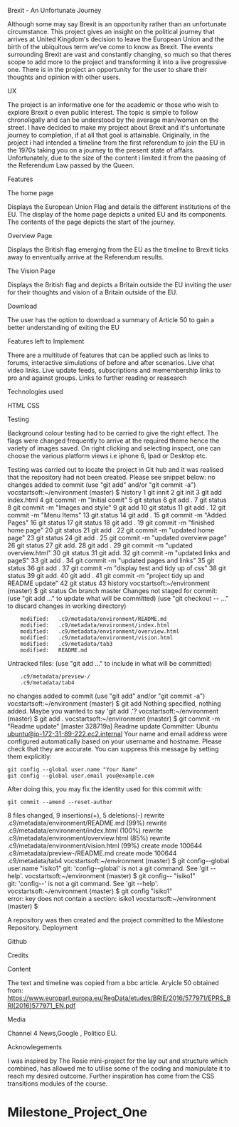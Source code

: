Brexit - An Unfortunate Journey

Although some may say Brexit is an opportunity rather than an unfortunate circumstance. This project gives an insight on the political journey that arrives at United Kingdom's decision to leave the European Union and the birth of the ubiquitous term we've come to know as Brexit. 
The events surrounding Brexit are vast and constantly changing, so much so that theres scope to add more to the project and transforming it into a live progressive one. There is in the project an opportunity for the user to share their thoughts and opinion with other users. 

UX

The project is an informative one for the academic or those who wish to explore Brexit o even public interest. The topic is simple to follow chronoligally
and can be understood by the average man/woman on the street. I have decided to make my project about Brexit and it's unfortunate journey to completion, if at all that goal is attainable. 
Originally, in the project i had intended a timeline from the first referendum to join the EU in the 1970s taking you on a journey to the present state of affairs. Unfortunately, due to the size of the content i limited it from  the paasing of the Referendum Law passed by the Queen.

Features

The home page

Displays the European Union Flag and details the different institutions of the EU. The display of the home page depicts a united  EU and its components. The contents of the page depicts the start of the journey.

Overview Page

Displays the British flag emerging from the EU as the timeline to Brexit ticks away to enventually arrive at the Referendum results.

The Vision Page

Displays the British flag and depicts a Britain outside the EU inviting the user for their thoughts and vision of a Britain outside of the EU.


Download

The user has the option to download a summary of Article 50 to gain a better understanding of exiting the EU              

Features left to Implement

There are a multitude of features that can be applied such as links to forums, interactive simulations of before and after scenarios. Live chat video links. Live update feeds, subscriptions and memembership links to pro and against groups. Links to further reading or reasearch

Technologies used

HTML
CSS

Testing

Background colour testing had to be carried to give the right effect. The flags were changed frequently to arrive at the required theme hence the variety of images saved.
On right clicking and selecting inspect, one can choose the various platform views i.e iphone 6, Ipad or Desktop etc.

Testing was carried out to locate the project in Git hub and it was realised that the repository had not been created. Please see snippet below:
no changes added to commit (use "git add" and/or "git commit -a")
vocstartsoft:~/environment (master) $ history
    1  git innit
    2  git init
    3  git add index.html
    4  git commit -m "Initial comit"
    5  git status
    6  git add .
    7  git status
    8  git commit -m "Images and style"
    9  git add
   10  git status
   11  git add .
   12  git commit -m "Menu Items"
   13  git status
   14  git add .
   15  git commit -m "Added Pages"
   16  git status
   17  git status
   18  git add .
   19  git commit -m "finished home page"
   20  git status
   21  git add .
   22  git commit -m "updated home page"
   23  git status
   24  git add .
   25  git commit -m "updated overview page"
   26  git status
   27  git add.
   28  git add .
   29  git commit -m "updated overview.html"
   30  git status
   31  git add.
   32  git commit -m "updated links and pageS"
   33  git add .
   34  git commit -m "updated pages and links"
   35  git status
   36  git add .
   37  git commit -m "display test and tidy up of css"
   38  git status
   39  git add.
   40  git add .
   41  git commit -m "project tidy up and README update"
   42  git status
   43  history
vocstartsoft:~/environment (master) $ git status
On branch master
Changes not staged for commit:
  (use "git add <file>..." to update what will be committed)
  (use "git checkout -- <file>..." to discard changes in working directory)

        modified:   .c9/metadata/environment/README.md
        modified:   .c9/metadata/environment/index.html
        modified:   .c9/metadata/environment/overview.html
        modified:   .c9/metadata/environment/vision.html
        modified:   .c9/metadata/tab3
        modified:   README.md

Untracked files:
  (use "git add <file>..." to include in what will be committed)

        .c9/metadata/preview-/
        .c9/metadata/tab4

no changes added to commit (use "git add" and/or "git commit -a")
vocstartsoft:~/environment (master) $ git add
Nothing specified, nothing added.
Maybe you wanted to say 'git add .'?
vocstartsoft:~/environment (master) $ git add .
vocstartsoft:~/environment (master) $  git commit -m "Readme update"
[master 328719a] Readme update
 Committer: Ubuntu <ubuntu@ip-172-31-89-222.ec2.internal>
Your name and email address were configured automatically based
on your username and hostname. Please check that they are accurate.
You can suppress this message by setting them explicitly:

    git config --global user.name "Your Name"
    git config --global user.email you@example.com

After doing this, you may fix the identity used for this commit with:

    git commit --amend --reset-author

 8 files changed, 9 insertions(+), 5 deletions(-)
 rewrite .c9/metadata/environment/README.md (99%)
 rewrite .c9/metadata/environment/index.html (100%)
 rewrite .c9/metadata/environment/overview.html (85%)
 rewrite .c9/metadata/environment/vision.html (99%)
 create mode 100644 .c9/metadata/preview-/README.md
 create mode 100644 .c9/metadata/tab4
vocstartsoft:~/environment (master) $ git config--global user.name "isiko1"
git: 'config--global' is not a git command. See 'git --help'.
vocstartsoft:~/environment (master) $ git config-- "isiko1"                 
git: 'config--' is not a git command. See 'git --help'.
vocstartsoft:~/environment (master) $ git config  "isiko1"                  
error: key does not contain a section: isiko1
vocstartsoft:~/environment (master) $ 

A repository was then created and the project committed to the Milestone Repository.
Deployment

Github








Credits

Content

The text and timeline was copied from a bbc article.
Aryicle 50 obtained from: https://www.europarl.europa.eu/RegData/etudes/BRIE/2016/577971/EPRS_BRI(2016)577971_EN.pdf

Media

Channel 4 News,Google , Politico EU.



Acknowlegements

I was inspired by The Rosie mini-project for the lay out and structure which combined, has allowed me to utilise some of the coding and manipulate it to reach my desired outcome. Further inspiration has come from the CSS transitions modules of the course.
# Milestone_Project_One
